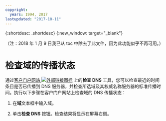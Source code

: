```yaml
---
copyright:
  years: 1994, 2017
lastupdated: "2017-10-11"
---
```


{:shortdesc: .shortdesc}
{:new_window: target="_blank"}

（注：2018 年 1 月 9 日我已从 toc 中除去了此文件，因为此功能似乎不再可用。）

# 检查域的传播状态

通过[客户门户网站 ![外部链接图标](../../icons/launch-glyph.svg "外部链接图标")](https://control.softlayer.com/) 上的**检查 DNS** 工具，您可以检查最近的时间条目是否已传播到 DNS 服务器，并检查所选域及其权威名称服务器的标准传播时间。执行以下步骤在客户门户网站上检查域的 DNS 传播状态：

1. 在**域**文本框中输入域。

2. 单击**检查 DNS** 按钮。检查结果将显示在屏幕右侧。
